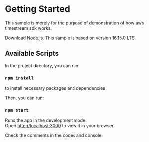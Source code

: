 # Getting Started

This sample is merely for the purpose of demonstration of how aws timestream sdk works.

Download [Node.js](https://nodejs.org/en/). This sample is based on version 16.15.0 LTS.

## Available Scripts

In the project directory, you can run:

### `npm install`

to install necessary packages and dependencies

Then, you can run:

### `npm start`

Runs the app in the development mode.\
Open [http://localhost:3000](http://localhost:3000) to view it in your browser.

Check the comments in the codes and console.

